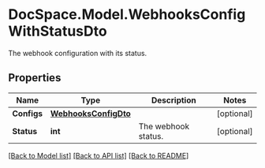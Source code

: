 # DocSpace.Model.WebhooksConfigWithStatusDto
The webhook configuration with its status.

## Properties

Name | Type | Description | Notes
------------ | ------------- | ------------- | -------------
**Configs** | [**WebhooksConfigDto**](.md) |  | [optional] 
**Status** | **int** | The webhook status. | [optional] 

[[Back to Model list]](../README.md#documentation-for-models) [[Back to API list]](../README.md#documentation-for-api-endpoints) [[Back to README]](../README.md)

